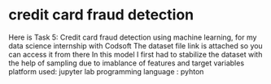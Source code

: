 # credit card fraud detection
Here is Task 5: Credit card fraud detection using machine learning, for my data science internship with Codsoft The dataset file link is attached so you can access it from there In this model I first had to stabilize the dataset with the help of sampling due to imablance of features and target variables platform used: jupyter lab programming language : pyhton
